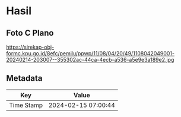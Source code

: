 # Hasil

## Foto C Plano

https://sirekap-obj-formc.kpu.go.id/8efc/pemilu/ppwp/11/08/04/20/49/1108042049001-20240214-203007--355302ac-44ca-4ecb-a536-a5e9e3a189e2.jpg


## Metadata

| Key        | Value               |
| ---------- | ------------------- |
| Time Stamp | 2024-02-15 07:00:44 |



